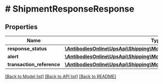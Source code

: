 # # ShipmentResponseResponse

## Properties

Name | Type | Description | Notes
------------ | ------------- | ------------- | -------------
**response_status** | [**\AntibodiesOnline\UpsApi\Shipping\Model\ResponseResponseStatus**](ResponseResponseStatus.md) |  |
**alert** | [**\AntibodiesOnline\UpsApi\Shipping\Model\ShipmentResponseResponseAlert**](ShipmentResponseResponseAlert.md) |  | [optional]
**transaction_reference** | [**\AntibodiesOnline\UpsApi\Shipping\Model\ResponseTransactionReference**](ResponseTransactionReference.md) |  | [optional]

[[Back to Model list]](../../README.md#models) [[Back to API list]](../../README.md#endpoints) [[Back to README]](../../README.md)
